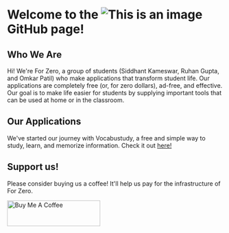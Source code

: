 # Welcome to the ![This is an image](https://drive.google.com/uc?export=download&id=1vlUImhpfw4avR8aiu9vt6lFh1-l88NkX) GitHub page!

## Who We Are

Hi! We're For Zero, a group of students (Siddhant Kameswar, Ruhan Gupta, and Omkar Patil) who make applications that transform student life. Our applications are completely free (or, for zero dollars), ad-free, and effective. Our goal is to make life easier for students by supplying important tools that can be used at home or in the classroom.

## Our Applications

We've started our journey with Vocabustudy, a free and simple way to study, learn, and memorize information. Check it out [here!](https://vocabustudy.org/)

## Support us!

Please consider buying us a coffee! It'll help us pay for the infrastructure of For Zero.

<a href="https://www.buymeacoffee.com/forzero" target="_blank"><img src="https://cdn.buymeacoffee.com/buttons/v2/default-blue.png" alt="Buy Me A Coffee" style="height: 60px !important;width: 217px !important;"></a>
